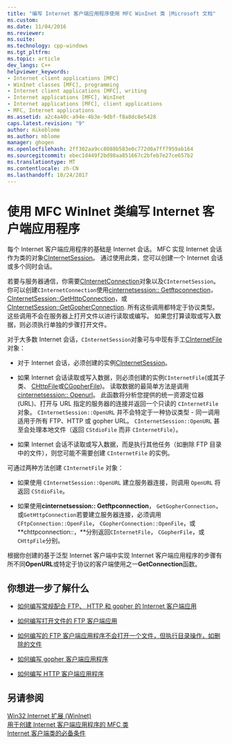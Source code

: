```yaml
---
title: "编写 Internet 客户端应用程序使用 MFC WinInet 类 |Microsoft 文档"
ms.custom: 
ms.date: 11/04/2016
ms.reviewer: 
ms.suite: 
ms.technology: cpp-windows
ms.tgt_pltfrm: 
ms.topic: article
dev_langs: C++
helpviewer_keywords:
- Internet client applications [MFC]
- WinInet classes [MFC], programming
- Internet client applications [MFC], writing
- Internet applications [MFC], WinInet
- Internet applications [MFC], client applications
- MFC, Internet applications
ms.assetid: a2c4a40c-a94e-4b3e-9dbf-f8a8dc8e5428
caps.latest.revision: "9"
author: mikeblome
ms.author: mblome
manager: ghogen
ms.openlocfilehash: 2ff302aa9cc8088b583e0c772d0a7ff7959ab164
ms.sourcegitcommit: ebec1d449f2bd98aa851667c2bfeb7e27ce657b2
ms.translationtype: MT
ms.contentlocale: zh-CN
ms.lasthandoff: 10/24/2017
---
```

# <a name="writing-an-internet-client-application-using-mfc-wininet-classes"></a>使用 MFC WinInet 类编写 Internet 客户端应用程序
每个 Internet 客户端应用程序的基础是 Internet 会话。 MFC 实现 Internet 会话作为类的对象[CInternetSession](../mfc/reference/cinternetsession-class.md)。 通过使用此类，您可以创建一个 Internet 会话或多个同时会话。  
  
 若要与服务器通信，你需要[CInternetConnection](../mfc/reference/cinternetconnection-class.md)对象以及`CInternetSession`。 你可以创建`CInternetConnection`使用[cinternetsession:: Getftpconnection](../mfc/reference/cinternetsession-class.md#getftpconnection)， [CInternetSession::GetHttpConnection](../mfc/reference/cinternetsession-class.md#gethttpconnection)，或[CInternetSession::GetGopherConnection](../mfc/reference/cinternetsession-class.md#getgopherconnection). 所有这些调用都特定于协议类型。 这些调用不会在服务器上打开文件以进行读取或编写。 如果您打算读取或写入数据，则必须执行单独的步骤打开文件。  
  
 对于大多数 Internet 会话，`CInternetSession`对象可与中现有手工[CInternetFile](../mfc/reference/cinternetfile-class.md)对象：  
  
-   对于 Internet 会话，必须创建的实例[CInternetSession](../mfc/reference/cinternetsession-class.md)。  
  
-   如果 Internet 会话读取或写入数据，则必须创建的实例`CInternetFile`(或其子类、 [CHttpFile](../mfc/reference/chttpfile-class.md)或[CGopherFile](../mfc/reference/cgopherfile-class.md))。 读取数据的最简单方法是调用[cinternetsession:: Openurl](../mfc/reference/cinternetsession-class.md#openurl)。 此函数将分析您提供的统一资源定位器 (URL)、打开与 URL 指定的服务器的连接并返回一个只读的 `CInternetFile` 对象。 `CInternetSession::OpenURL` 并不会特定于一种协议类型 - 同一调用适用于所有 FTP、HTTP 或 gopher URL。 `CInternetSession::OpenURL` 甚至会处理本地文件（返回 `CStdioFile` 而非 `CInternetFile`）。  
  
-   如果 Internet 会话不读取或写入数据，而是执行其他任务（如删除 FTP 目录中的文件），则您可能不需要创建 `CInternetFile` 的实例。  
  
 可通过两种方法创建 `CInternetFile` 对象：  
  
-   如果使用 `CInternetSession::OpenURL` 建立服务器连接，则调用 `OpenURL` 将返回 `CStdioFile`。  
  
-   如果使用**cinternetsession:: Getftpconnection**， `GetGopherConnection`，或`GetHttpConnection`若要建立服务器连接，必须调用`CFtpConnection::OpenFile`， `CGopherConnection::OpenFile`，或**chttpconnection::，**分别返回`CInternetFile`， `CGopherFile`，或`CHttpFile`分别。  
  
 根据你创建的基于泛型 Internet 客户端中实现 Internet 客户端应用程序的步骤有所不同**OpenURL**或特定于协议的客户端使用之一**GetConnection**函数。  
  
## <a name="what-do-you-want-to-know-more-about"></a>你想进一步了解什么  
  
-   [如何编写常规配合 FTP、 HTTP 和 gopher 的 Internet 客户端应用](../mfc/steps-in-a-typical-internet-client-application.md)  
  
-   [如何编写打开文件的 FTP 客户端应用](../mfc/steps-in-a-typical-ftp-client-application.md)  
  
-   [如何编写的 FTP 客户端应用程序不会打开一个文件，但执行目录操作，如删除的文件](../mfc/steps-in-a-typical-ftp-client-application-to-delete-a-file.md)  
  
-   [如何编写 gopher 客户端应用程序](../mfc/steps-in-a-typical-gopher-client-application.md)  
  
-   [如何编写 HTTP 客户端应用程序](../mfc/steps-in-a-typical-http-client-application.md)  
  
## <a name="see-also"></a>另请参阅  
 [Win32 Internet 扩展 (WinInet)](../mfc/win32-internet-extensions-wininet.md)   
 [用于创建 Internet 客户端应用程序的 MFC 类](../mfc/mfc-classes-for-creating-internet-client-applications.md)   
 [Internet 客户端类的必备条件](../mfc/prerequisites-for-internet-client-classes.md)
